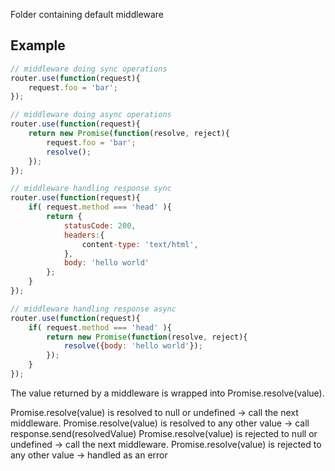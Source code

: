 Folder containing default middleware

## Example
```javascript
// middleware doing sync operations
router.use(function(request){
	request.foo = 'bar';
});

// middleware doing async operations
router.use(function(request){
	return new Promise(function(resolve, reject){
		request.foo = 'bar';
		resolve();
	});
});

// middleware handling response sync
router.use(function(request){
	if( request.method === 'head' ){
		return {
			statusCode: 200,
			headers:{
				content-type: 'text/html',
			},
			body: 'hello world'
		};
	}
});

// middleware handling response async
router.use(function(request){
	if( request.method === 'head' ){
		return new Promise(function(resolve, reject){
			resolve({body: 'hello world'});
		});
	}
});
```

The value returned by a middleware is wrapped into Promise.resolve(value).

Promise.resolve(value) is resolved to null or undefined -> call the next middleware.
Promise.resolve(value) is resolved to any other value -> call response.send(resolvedValue)
Promise.resolve(value) is rejected to null or undefined -> call the next middleware.
Promise.resolve(value) is rejected to any other value -> handled as an error
